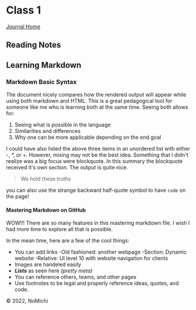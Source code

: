 # Class 1

[Journal Home](./README.md)

## Reading Notes

## Learning Markdown

### Markdown Basic Syntax

The document nicely compares how the rendered output will appear while using both markdown and HTML. This is a great pedagogical tool
for someone like me who is learning both at the same time. Seeing both allows for:

1. Seeing what is possible in the language
2. Similarities and differences
3. Why one can be more applicable depending on the end goal

I could have also listed the above three items in an unordered list with either -, *, or +. However, mixing may not be the best idea.
Something that I didn't realize was a big focus were blockquote. In this summary the blockquote received it's own section. The output
is quite nice.
  > We hold these truths

you can also use the strange backward half-quote symbol to have `code` on the page!

#### Mastering Markdown on GitHub

WOW!!! There are so many features in this mastering markdown file. I wish I had more time to explore all that is possible.

In the mean time, here are a few of the cool things:

* You can add links
  -Old fashioned: another webpage
  -Section: Dynamic website
  -Relative: UI level 10 with website navigation for clients
* Images are handeled easily
* ***Lists*** as seen here *(pretty meta)*
* You can reference others, teams, and other pages
* Use footnotes to be legal and properly reference ideas, quotes, and code.

&copy; 2022, NoMichi

